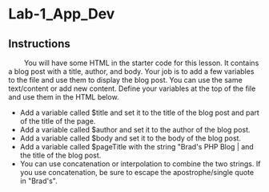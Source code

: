 # Lab-1_App_Dev

## Instructions
&nbsp; &nbsp; &nbsp; &nbsp; You will have some HTML in the starter code for this lesson. It contains a blog post with a title, author, and
body. Your job is to add a few variables to the file and use them to display the blog post. You can use the
same text/content or add new content. Define your variables at the top of the file and use them in the HTML
below.

- Add a variable called $title and set it to the title of the blog post and part of the title of the page.
- Add a variable called $author and set it to the author of the blog post.
- Add a variable called $body and set it to the body of the blog post.
- Add a variable called $pageTitle with the string "Brad's PHP Blog | and the title of the blog post.
- You can use concatenation or interpolation to combine the two strings. If you use concatenation, be
sure to escape the apostrophe/single quote in "Brad's".
